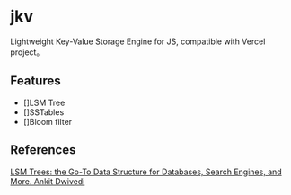 # jkv
Lightweight Key-Value Storage Engine for JS, compatible with Vercel project。

## Features
- []LSM Tree
- []SSTables
- []Bloom filter

## References
[LSM Trees: the Go-To Data Structure for Databases, Search Engines, and More. Ankit Dwivedi](https://medium.com/@dwivedi.ankit21/lsm-trees-the-go-to-data-structure-for-databases-search-engines-and-more-c3a48fa469d2)
